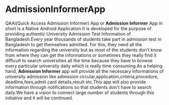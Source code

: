# AdmissionInformerApp
QAAi(Quick Access Admission Informer) App or **Admission Informer** App in short is a Native Android Application.It is developed for the purpose of providing authentic University Admission Test Information of Bangladesh.Every year thousands of students take part in admission test in Bangladesh to get themselves admitted. For this, they need all the information regarding the university but as most of the students don't know from where they can get the informations or sometimes they really find it difficult to search universities all the time because they have to browse every particular university daily which is really time consuming.As a helping hand, **Admission Informer** app will provide all the necessary informations of university admission like admission circular,application,criteria,procedure, deadline,fees,admit card details,result etc.This app will also provide information through notifications so that students don't have to search daily.We have a vision to connect  large number of students through this initiative and it will be continued.
